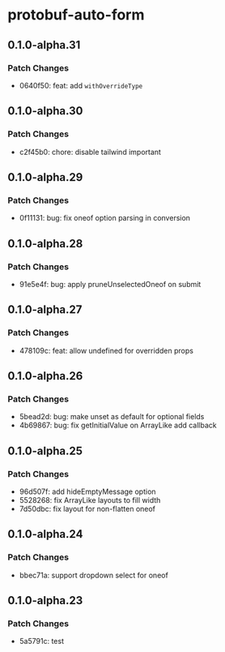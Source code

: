 # protobuf-auto-form

## 0.1.0-alpha.31

### Patch Changes

- 0640f50: feat: add `withOverrideType`

## 0.1.0-alpha.30

### Patch Changes

- c2f45b0: chore: disable tailwind important

## 0.1.0-alpha.29

### Patch Changes

- 0f11131: bug: fix oneof option parsing in conversion

## 0.1.0-alpha.28

### Patch Changes

- 91e5e4f: bug: apply pruneUnselectedOneof on submit

## 0.1.0-alpha.27

### Patch Changes

- 478109c: feat: allow undefined for overridden props

## 0.1.0-alpha.26

### Patch Changes

- 5bead2d: bug: make unset as default for optional fields
- 4b69867: bug: fix getInitialValue on ArrayLike add callback

## 0.1.0-alpha.25

### Patch Changes

- 96d507f: add hideEmptyMessage option
- 5528268: fix ArrayLike layouts to fill width
- 7d50dbc: fix layout for non-flatten oneof

## 0.1.0-alpha.24

### Patch Changes

- bbec71a: support dropdown select for oneof

## 0.1.0-alpha.23

### Patch Changes

- 5a5791c: test
